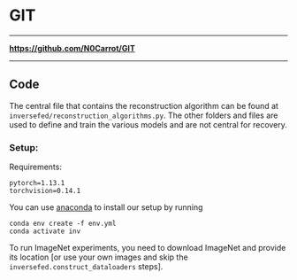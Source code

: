 # GIT

---------------------
**https://github.com/N0Carrot/GIT**

---------------------
## Code
The central file that contains the reconstruction algorithm can be found at ```inversefed/reconstruction_algorithms.py```. The other folders and files are used to define and train the various models and are not central for recovery.

### Setup:
Requirements:
```
pytorch=1.13.1
torchvision=0.14.1
```
You can use [anaconda](https://www.anaconda.com/distribution/) to install our setup by running
```
conda env create -f env.yml
conda activate inv
```
To run ImageNet experiments, you need to download ImageNet and provide its location [or use your own images and skip the ```inversefed.construct_dataloaders``` steps].

